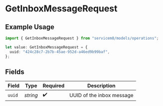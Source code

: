 # GetInboxMessageRequest

## Example Usage

```typescript
import { GetInboxMessageRequest } from "servicem8/models/operations";

let value: GetInboxMessageRequest = {
  uuid: "424c28c7-2b7b-45ae-952d-a46ed9b99baf",
};
```

## Fields

| Field                     | Type                      | Required                  | Description               |
| ------------------------- | ------------------------- | ------------------------- | ------------------------- |
| `uuid`                    | *string*                  | :heavy_check_mark:        | UUID of the inbox message |